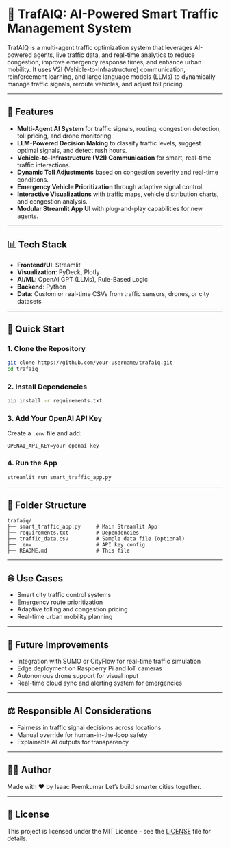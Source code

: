 # 🚦 TrafAIQ: AI-Powered Smart Traffic Management System

TrafAIQ is a multi-agent traffic optimization system that leverages AI-powered agents, live traffic data, and real-time analytics to reduce congestion, improve emergency response times, and enhance urban mobility. It uses V2I (Vehicle-to-Infrastructure) communication, reinforcement learning, and large language models (LLMs) to dynamically manage traffic signals, reroute vehicles, and adjust toll pricing.

---

## 🧠 Features

- **Multi-Agent AI System** for traffic signals, routing, congestion detection, toll pricing, and drone monitoring.
- **LLM-Powered Decision Making** to classify traffic levels, suggest optimal signals, and detect rush hours.
- **Vehicle-to-Infrastructure (V2I) Communication** for smart, real-time traffic interactions.
- **Dynamic Toll Adjustments** based on congestion severity and real-time conditions.
- **Emergency Vehicle Prioritization** through adaptive signal control.
- **Interactive Visualizations** with traffic maps, vehicle distribution charts, and congestion analysis.
- **Modular Streamlit App UI** with plug-and-play capabilities for new agents.

---

## 📊 Tech Stack

- **Frontend/UI**: Streamlit
- **Visualization**: PyDeck, Plotly
- **AI/ML**: OpenAI GPT (LLMs), Rule-Based Logic
- **Backend**: Python
- **Data**: Custom or real-time CSVs from traffic sensors, drones, or city datasets

---

## 🚀 Quick Start

### 1. Clone the Repository
```bash
git clone https://github.com/your-username/trafaiq.git
cd trafaiq
```

### 2. Install Dependencies
```bash
pip install -r requirements.txt
```

### 3. Add Your OpenAI API Key
Create a `.env` file and add:
```
OPENAI_API_KEY=your-openai-key
```

### 4. Run the App
```bash
streamlit run smart_traffic_app.py
```

---

## 📂 Folder Structure
```
trafaiq/
├── smart_traffic_app.py     # Main Streamlit App
├── requirements.txt         # Dependencies
├── traffic_data.csv         # Sample data file (optional)
├── .env                     # API key config
├── README.md                # This file
```

---

## 🌐 Use Cases

- Smart city traffic control systems
- Emergency route prioritization
- Adaptive tolling and congestion pricing
- Real-time urban mobility planning

---

## 📌 Future Improvements

- Integration with SUMO or CityFlow for real-time traffic simulation
- Edge deployment on Raspberry Pi and IoT cameras
- Autonomous drone support for visual input
- Real-time cloud sync and alerting system for emergencies

---

## ⚖️ Responsible AI Considerations

- Fairness in traffic signal decisions across locations
- Manual override for human-in-the-loop safety
- Explainable AI outputs for transparency

---

## 👨‍💻 Author

Made with ❤️ by Isaac Premkumar
Let’s build smarter cities together.

---

## 📄 License

This project is licensed under the MIT License - see the [LICENSE](LICENSE) file for details.

